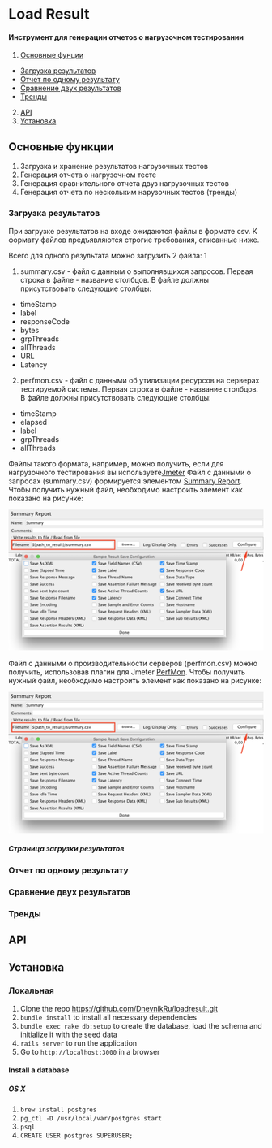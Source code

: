 # Load Result

#### Инструмент для генерации отчетов о нагрузочном тестировании

1. [Основные фунции](##functions)
* [Загрузка результатов](###upload_results)
* [Отчет по одному результату](###result_report)
* [Сравнение двух результатов](###compare_report)
* [Тренды](###trends)

2. [API](##api)
3. [Установка](##install)

<a name="functions"/>

## Основные функции

1. Загрузка и хранение результатов нагрузочных тестов
2. Генерация отчета о нагрузочном тесте
3. Генерация сравнительного отчета двуз нагрузочных тестов
4. Генерация отчета по нескольким нарузочных тестов (тренды)

<a name="upload_results"/>

### Загрузка результатов

При загрузке результатов на входе ожидаются файлы в формате csv. К формату файлов предъявляются строгие требования, описанные ниже.

Всего для одного результата можно загрузить 2 файла: 1
1. summary.csv - файл с данным о выполнявщихся запросов. Первая строка в файле - название столбцов. В файле должны присутствовать
следующие столбцы: 
* timeStamp
* label 
* responseCode
* bytes 
* grpThreads 
* allThreads
* URL
* Latency

2. perfmon.csv - файл с данными об утилизации ресурсов на серверах тестируемой системы. Первая строка в файле - название столбцов. В файле должны присутствовать
следующие столбцы:
* timeStamp
* elapsed
* label 
* grpThreads
* allThreads

Файлы такого формата, например, можно получить, если для нагрузочного тестирования вы используете[Jmeter](http://jmeter.apache.org/)
Файл с данными о запросах (summary.csv) формируется элементом [Summary Report](http://jmeter.apache.org/usermanual/component_reference.html#Summary_Report).
Чтобы получить нужный файл, необходимо настроить элемент как показано на рисунке:

![Configure summary](/screenshots/configure_summary.png?raw=true "Summary report")

Файл с данными о производительности серверов (perfmon.csv) можно получить, использовав плагин для Jmeter [PerfMon](https://jmeter-plugins.org/wiki/PerfMon/). 
Чтобы получить нужный файл, необходимо настроить элемент как показано на рисунке:

![Configure perfmon](/screenshots/configure_summary.png?raw=true "PerfMon")



##### Страница загрузки результатов

<a name="result_report"/>

### Отчет по одному результату

<a name="compare_report"/>

### Сравнение двух результатов

<a name="trends"/>

### Тренды

<a name="api"/>
 
## API


<a name="install"/>

## Установка 

### Локальная

1. Clone the repo https://github.com/DnevnikRu/loadresult.git
2. `bundle install` to install all necessary dependencies
3. `bundle exec rake db:setup` to create the database, load the schema and initialize it with the seed data
5. `rails server` to run the application
6. Go to `http://localhost:3000` in a browser

#### Install a database

##### OS X

1. `brew install postgres`
2. `pg_ctl -D /usr/local/var/postgres start`
3. `psql`
4. `CREATE USER postgres SUPERUSER;`
